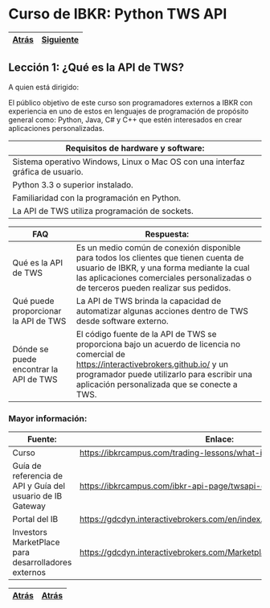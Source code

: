 
# Curso de IBKR: Python TWS API
|[Atrás](./leccion10.md "Atrás")|[Siguiente](./leccion2.md "Siguiente")|
|---|---:|

## Lección 1: ¿Qué es la API de TWS?

A quien está dirigido:  

El público objetivo de este curso son programadores externos a IBKR con experiencia en uno de estos en lenguajes de programación de propósito general como: Python, Java, C# y C++ que estén interesados ​​en crear aplicaciones personalizadas.

| Requisitos de hardware y software: | 
|---|
| Sistema operativo Windows, Linux o Mac OS con una interfaz gráfica de usuario. | 
| Python 3.3 o superior instalado. | 
| Familiaridad con la programación en Python. | 
| La API de TWS utiliza programación de sockets. |


| FAQ | Respuesta: |
|---|---|
| Qué es la API de TWS | Es un medio común de conexión disponible para todos los clientes que tienen cuenta de usuario de IBKR, y una forma mediante la cual las aplicaciones comerciales personalizadas o de terceros pueden realizar sus pedidos. |
| Qué puede proporcionar la API de TWS | La API de TWS brinda la capacidad de automatizar algunas acciones dentro de TWS desde software externo.|
| Dónde se puede encontrar la API de TWS  | El código fuente de la API de TWS se proporciona bajo un acuerdo de licencia no comercial de https://interactivebrokers.github.io/ y un programador puede utilizarlo para escribir una aplicación personalizada que se conecte a TWS. |

### Mayor información:
| Fuente: | Enlace: |
|---|---|
|Curso | https://ibkrcampus.com/trading-lessons/what-is-the-tws-api/ |
Guía de referencia de API y Guía del usuario de IB Gateway | https://ibkrcampus.com/ibkr-api-page/twsapi-doc/ |
| Portal del IB  | https://gdcdyn.interactivebrokers.com/en/index.php?f=16454 |
| Investors MarketPlace para desarrolladores externos  | https://gdcdyn.interactivebrokers.com/Marketplace/InvestorsMarketplace |

|[Atrás](./leccion1.md "Atrás")|[Atrás](./leccion2.md "Siguiente")|
|---|---:|

